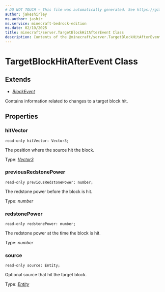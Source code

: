 ```yaml
---
# DO NOT TOUCH — This file was automatically generated. See https://github.com/mojang/minecraftapidocsgenerator to modify descriptions, examples, etc.
author: jakeshirley
ms.author: jashir
ms.service: minecraft-bedrock-edition
ms.date: 02/10/2025
title: minecraft/server.TargetBlockHitAfterEvent Class
description: Contents of the @minecraft/server.TargetBlockHitAfterEvent class.
---
```

# TargetBlockHitAfterEvent Class

## Extends
- [*BlockEvent*](BlockEvent.md)

Contains information related to changes to a target block hit.

## Properties

### **hitVector**
`read-only hitVector: Vector3;`

The position where the source hit the block.

Type: [*Vector3*](Vector3.md)

### **previousRedstonePower**
`read-only previousRedstonePower: number;`

The redstone power before the block is hit.

Type: *number*

### **redstonePower**
`read-only redstonePower: number;`

The redstone power at the time the block is hit.

Type: *number*

### **source**
`read-only source: Entity;`

Optional source that hit the target block.

Type: [*Entity*](Entity.md)
